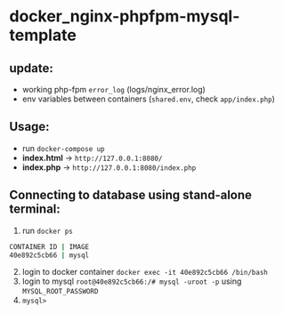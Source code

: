# docker_nginx-phpfpm-mysql-template

## update: 
* working php-fpm `error_log` (logs/nginx_error.log)
* env variables between containers (`shared.env`, check `app/index.php`)

## Usage:
* run `docker-compose up`
* **index.html** -> `http://127.0.0.1:8080/`
* **index.php** -> `http://127.0.0.1:8080/index.php`

## Connecting to database using stand-alone terminal:

1. run `docker ps`
```bash
CONTAINER ID | IMAGE
40e892c5cb66 | mysql
```
2. login to docker container `docker exec -it 40e892c5cb66 /bin/bash`
3. login to mysql `root@40e892c5cb66:/# mysql -uroot -p` using `MYSQL_ROOT_PASSWORD`
4. `mysql> `
